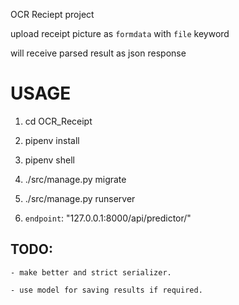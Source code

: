 OCR Reciept project

upload receipt picture as `formdata` with `file` keyword

will receive parsed result as json response

# USAGE

1. cd OCR_Receipt
   
2. pipenv install

3. pipenv shell

4. ./src/manage.py migrate

5. ./src/manage.py runserver

6. `endpoint`: "127.0.0.1:8000/api/predictor/"

## TODO:

    - make better and strict serializer.
    
    - use model for saving results if required.
